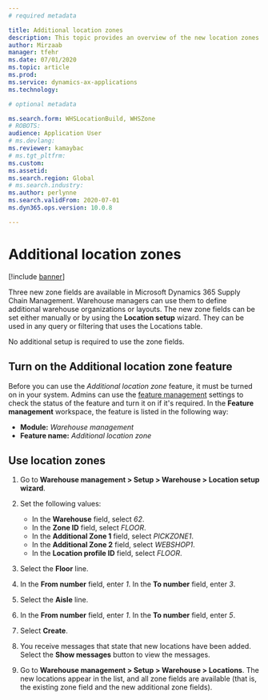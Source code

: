 ```yaml
---
# required metadata

title: Additional location zones
description: This topic provides an overview of the new location zones that have been added to Microsoft Dynamics 365 Supply Chain Management.
author: Mirzaab
manager: tfehr
ms.date: 07/01/2020
ms.topic: article
ms.prod: 
ms.service: dynamics-ax-applications
ms.technology: 

# optional metadata

ms.search.form: WHSLocationBuild, WHSZone
# ROBOTS: 
audience: Application User
# ms.devlang: 
ms.reviewer: kamaybac
# ms.tgt_pltfrm: 
ms.custom: 
ms.assetid: 
ms.search.region: Global
# ms.search.industry: 
ms.author: perlynne
ms.search.validFrom: 2020-07-01
ms.dyn365.ops.version: 10.0.8

---
```


# Additional location zones

[!include [banner](../includes/banner.md)]

Three new zone fields are available in Microsoft Dynamics 365 Supply Chain Management. Warehouse managers can use them to define additional warehouse organizations or layouts. The new zone fields can be set either manually or by using the **Location setup** wizard. They can be used in any query or filtering that uses the Locations table.

No additional setup is required to use the zone fields.

## Turn on the Additional location zone feature

Before you can use the *Additional location zone* feature, it must be turned on in your system. Admins can use the [feature management](../../fin-ops-core/fin-ops/get-started/feature-management/feature-management-overview.md) settings to check the status of the feature and turn it on if it's required. In the **Feature management** workspace, the feature is listed in the following way:

- **Module:** *Warehouse management*
- **Feature name:** *Additional location zone*

## Use location zones

1. Go to **Warehouse management \> Setup \> Warehouse \> Location setup wizard**.
2. Set the following values:

    - In the **Warehouse** field, select _62_.
    - In the **Zone ID** field, select _FLOOR_.
    - In the **Additional Zone 1** field, select _PICKZONE1_.
    - In the **Additional Zone 2** field, select _WEBSHOP1_.
    - In the **Location profile ID** field, select _FLOOR_.

3. Select the **Floor** line.
4. In the **From number** field, enter _1_. In the **To number** field, enter _3_.
5. Select the **Aisle** line.
6. In the **From number** field, enter _1_. In the **To number** field, enter _5_.
7. Select **Create**.
8. You receive messages that state that new locations have been added. Select the **Show messages** button to view the messages.
9. Go to **Warehouse management \> Setup \> Warehouse \> Locations**. The new locations appear in the list, and all zone fields are available (that is, the existing zone field and the new additional zone fields).

